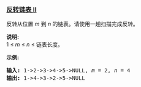 ### [反转链表 II](https://leetcode-cn.com/problems/reverse-linked-list-ii)

<p>反转从位置 <em>m</em> 到 <em>n</em> 的链表。请使用一趟扫描完成反转。</p>

<p><strong>说明:</strong><br>
1 &le;&nbsp;<em>m</em>&nbsp;&le;&nbsp;<em>n</em>&nbsp;&le; 链表长度。</p>

<p><strong>示例:</strong></p>

<pre><strong>输入:</strong> 1-&gt;2-&gt;3-&gt;4-&gt;5-&gt;NULL, <em>m</em> = 2, <em>n</em> = 4
<strong>输出:</strong> 1-&gt;4-&gt;3-&gt;2-&gt;5-&gt;NULL</pre>
